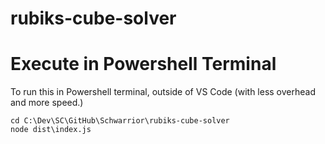 # rubiks-cube-solver

# Execute in Powershell Terminal

To run this in Powershell terminal, outside of VS Code (with less overhead and more speed.)

```
cd C:\Dev\SC\GitHub\Schwarrior\rubiks-cube-solver
node dist\index.js
```